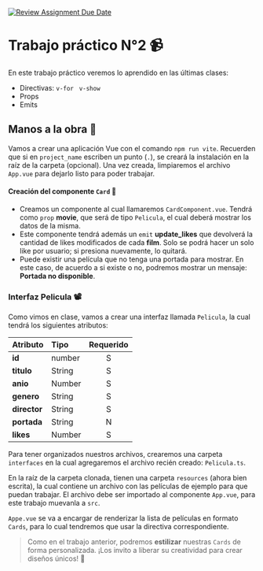 [![Review Assignment Due Date](https://classroom.github.com/assets/deadline-readme-button-22041afd0340ce965d47ae6ef1cefeee28c7c493a6346c4f15d667ab976d596c.svg)](https://classroom.github.com/a/CIbqkrOs)
# Trabajo práctico N°2 📹

En este trabajo práctico veremos lo aprendido en las últimas clases:

- Directivas: ``v-for`` `` v-show``
- Props
- Emits

## Manos a la obra 🔨

Vamos a crear una aplicación Vue con el comando ``npm run vite``. Recuerden que si en `project_name` escriben un punto (`.`), se creará la instalación en la raíz de la carpeta (opcional). Una vez creada, limpiaremos el archivo `App.vue` para dejarlo listo para poder trabajar.

#### Creación del componente ``Card`` 🪪

- Creamos un componente al cual llamaremos ``CardComponent.vue``. Tendrá como ``prop`` **movie**, que será de tipo ``Pelicula``, el cual deberá mostrar los datos de la misma.
- Este componente tendrá además un ``emit`` **update_likes** que devolverá la cantidad de likes modificados de cada **film**. Solo se podrá hacer un solo like por usuario; si presiona nuevamente, lo quitará.
- Puede existir una película que no tenga una portada para mostrar. En este caso, de acuerdo a si existe o no, podremos mostrar un mensaje: **Portada no disponible**.

### Interfaz Pelicula 📽️

Como vimos en clase, vamos a crear una interfaz llamada ``Pelicula``, la cual tendrá los siguientes atributos:

| Atributo     | Tipo   | Requerido |
|:-------------|:------ |:---------:|
| **id**       | number | S         |
| **titulo**   | String | S         |
| **anio**     | Number | S         |
| **genero**   | String | S         |
| **director** | String | S         |
| **portada**  | String | N         |
| **likes**    | Number | S         |

Para tener organizados nuestros archivos, crearemos una carpeta ``interfaces`` en la cual agregaremos el archivo recién creado: ``Pelicula.ts``.

En la raíz de la carpeta clonada, tienen una carpeta ``resources`` (ahora bien escrita), la cual contiene un archivo con las películas de ejemplo para que puedan trabajar. El archivo debe ser importado al componente ``App.vue``, para este trabajo muevanla a ``src``.

``Appe.vue`` se va a encargar de renderizar la lista de películas en formato ``Cards``, para lo cual tendremos que usar la directiva correspondiente.

> Como en el trabajo anterior, podremos **estilizar** nuestras ``Cards`` de forma personalizada. ¡Los invito a liberar su creatividad para crear diseños únicos! 🦾
